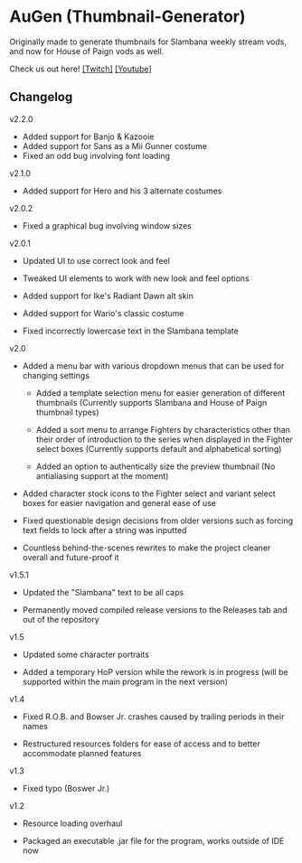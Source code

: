 # AuGen (Thumbnail-Generator)
Originally made to generate thumbnails for Slambana weekly stream vods, and now for House of Paign vods as well.

Check us out here! [\[Twitch\]](https://www.twitch.tv/crossslashstudios) [\[Youtube\]](https://www.youtube.com/channel/UCtkWBSJDL-KiXGt27LxHWwA)



## Changelog

v2.2.0

- Added support for Banjo & Kazooie
- Added support for Sans as a Mii Gunner costume
- Fixed an odd bug involving font loading

v2.1.0

- Added support for Hero and his 3 alternate costumes

v2.0.2

- Fixed a graphical bug involving window sizes

v2.0.1

- Updated UI to use correct look and feel

- Tweaked UI elements to work with new look and feel options

- Added support for Ike's Radiant Dawn alt skin

- Added support for Wario's classic costume

- Fixed incorrectly lowercase text in the Slambana template

v2.0

- Added a menu bar with various dropdown menus that can be used for changing settings

  - Added a template selection menu for easier generation of different thumbnails (Currently supports Slambana and House of Paign thumbnail types)
  
  - Added a sort menu to arrange Fighters by characteristics other than their order of introduction to the series when displayed in the Fighter select boxes (Currently supports default and alphabetical sorting)
  
  - Added an option to authentically size the preview thumbnail (No antialiasing support at the moment)
  
- Added character stock icons to the Fighter select and variant select boxes for easier navigation and general ease of use

- Fixed questionable design decisions from older versions such as forcing text fields to lock after a string was inputted

- Countless behind-the-scenes rewrites to make the project cleaner overall and future-proof it

v1.5.1

- Updated the "Slambana" text to be all caps

- Permanently moved compiled release versions to the Releases tab and out of the repository

v1.5

- Updated some character portraits

- Added a temporary HoP version while the rework is in progress (will be supported within the main program in the next version)

v1.4

- Fixed R.O.B. and Bowser Jr. crashes caused by trailing periods in their names

- Restructured resources folders for ease of access and to better accommodate planned features

v1.3

- Fixed typo (Boswer Jr.)

v1.2

- Resource loading overhaul

- Packaged an executable .jar file for the program, works outside of IDE now
